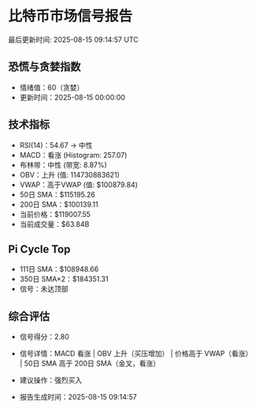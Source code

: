 # 比特币市场信号报告

最后更新时间: 2025-08-15 09:14:57 UTC

## 恐慌与贪婪指数
- 情绪值：60（贪婪）
- 更新时间：2025-08-15 00:00:00

## 技术指标
- RSI(14)：54.67 → 中性
- MACD：看涨 (Histogram: 257.07)
- 布林带：中性 (带宽: 8.87%)
- OBV：上升 (值: 114730883621)
- VWAP：高于VWAP (值: $100879.84)
- 50日 SMA：$115195.26
- 200日 SMA：$100139.11
- 当前价格：$119007.55
- 当前成交量：$63.84B

## Pi Cycle Top
- 111日 SMA：$108948.66
- 350日 SMA×2：$184351.31
- 信号：未达顶部

## 综合评估
- 信号得分：2.80
- 信号详情：MACD 看涨 | OBV 上升（买压增加） | 价格高于 VWAP（看涨） | 50日 SMA 高于 200日 SMA（金叉，看涨）
- 建议操作：强烈买入

- 报告生成时间：2025-08-15 09:14:57